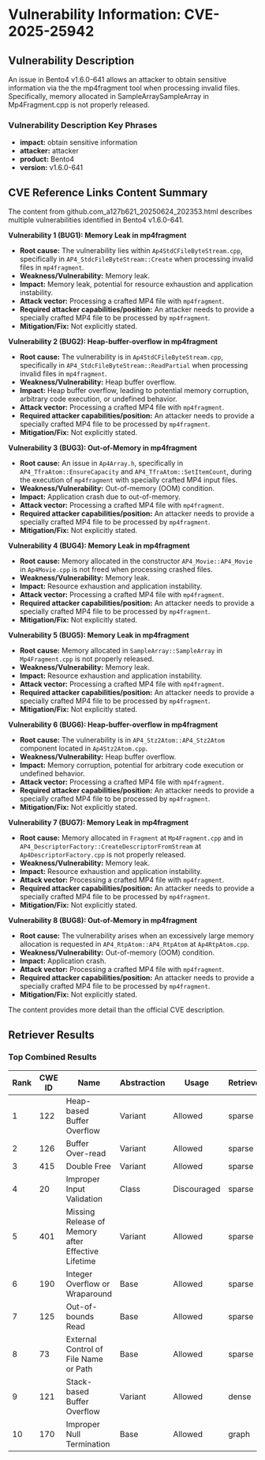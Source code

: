 # Vulnerability Information: CVE-2025-25942

## Vulnerability Description
An issue in Bento4 v1.6.0-641 allows an attacker to obtain sensitive information via the the mp4fragment tool when processing invalid files. Specifically, memory allocated in SampleArraySampleArray in Mp4Fragment.cpp is not properly released.

### Vulnerability Description Key Phrases
- **impact:** obtain sensitive information
- **attacker:** attacker
- **product:** Bento4
- **version:** v1.6.0-641

## CVE Reference Links Content Summary
The content from github.com_a127b621_20250624_202353.html describes multiple vulnerabilities identified in Bento4 v1.6.0-641.

**Vulnerability 1 (BUG1): Memory Leak in mp4fragment**
*   **Root cause:** The vulnerability lies within `Ap4StdCFileByteStream.cpp`, specifically in `AP4_StdcFileByteStream::Create` when processing invalid files in `mp4fragment`.
*   **Weakness/Vulnerability:** Memory leak.
*   **Impact:** Memory leak, potential for resource exhaustion and application instability.
*   **Attack vector:** Processing a crafted MP4 file with `mp4fragment`.
*   **Required attacker capabilities/position:** An attacker needs to provide a specially crafted MP4 file to be processed by `mp4fragment`.
*   **Mitigation/Fix:**  Not explicitly stated.

**Vulnerability 2 (BUG2): Heap-buffer-overflow in mp4fragment**
*   **Root cause:** The vulnerability is in `Ap4StdCFileByteStream.cpp`, specifically in `AP4_StdcFileByteStream::ReadPartial` when processing invalid files in `mp4fragment`.
*   **Weakness/Vulnerability:** Heap buffer overflow.
*   **Impact:** Heap buffer overflow, leading to potential memory corruption, arbitrary code execution, or undefined behavior.
*   **Attack vector:** Processing a crafted MP4 file with `mp4fragment`.
*   **Required attacker capabilities/position:** An attacker needs to provide a specially crafted MP4 file to be processed by `mp4fragment`.
*   **Mitigation/Fix:**  Not explicitly stated.

**Vulnerability 3 (BUG3): Out-of-Memory in mp4fragment**
*   **Root cause:** An issue in `Ap4Array.h`, specifically in `AP4_TfraAtom::EnsureCapacity` and `AP4_TfraAtom::SetItemCount`, during the execution of `mp4fragment` with specially crafted MP4 input files.
*   **Weakness/Vulnerability:** Out-of-memory (OOM) condition.
*   **Impact:** Application crash due to out-of-memory.
*   **Attack vector:** Processing a crafted MP4 file with `mp4fragment`.
*   **Required attacker capabilities/position:** An attacker needs to provide a specially crafted MP4 file to be processed by `mp4fragment`.
*   **Mitigation/Fix:**  Not explicitly stated.

**Vulnerability 4 (BUG4): Memory Leak in mp4fragment**
*   **Root cause:** Memory allocated in the constructor `AP4_Movie::AP4_Movie` in `Ap4Movie.cpp` is not freed when processing crashed files.
*   **Weakness/Vulnerability:** Memory leak.
*   **Impact:** Resource exhaustion and application instability.
*   **Attack vector:** Processing a crafted MP4 file with `mp4fragment`.
*   **Required attacker capabilities/position:** An attacker needs to provide a specially crafted MP4 file to be processed by `mp4fragment`.
*   **Mitigation/Fix:**  Not explicitly stated.

**Vulnerability 5 (BUG5): Memory Leak in mp4fragment**
*   **Root cause:** Memory allocated in `SampleArray::SampleArray` in `Mp4Fragment.cpp` is not properly released.
*   **Weakness/Vulnerability:** Memory leak.
*   **Impact:** Resource exhaustion and application instability.
*   **Attack vector:** Processing a crafted MP4 file with `mp4fragment`.
*   **Required attacker capabilities/position:** An attacker needs to provide a specially crafted MP4 file to be processed by `mp4fragment`.
*   **Mitigation/Fix:**  Not explicitly stated.

**Vulnerability 6 (BUG6): Heap-buffer-overflow in mp4fragment**
*   **Root cause:** The vulnerability is in `AP4_Stz2Atom::AP4_Stz2Atom` component located in `Ap4Stz2Atom.cpp`.
*   **Weakness/Vulnerability:** Heap buffer overflow.
*   **Impact:** Memory corruption, potential for arbitrary code execution or undefined behavior.
*   **Attack vector:** Processing a crafted MP4 file with `mp4fragment`.
*   **Required attacker capabilities/position:** An attacker needs to provide a specially crafted MP4 file to be processed by `mp4fragment`.
*   **Mitigation/Fix:**  Not explicitly stated.

**Vulnerability 7 (BUG7): Memory Leak in mp4fragment**
*   **Root cause:** Memory allocated in `Fragment` at `Mp4Fragment.cpp` and in `AP4_DescriptorFactory::CreateDescriptorFromStream` at `Ap4DescriptorFactory.cpp` is not properly released.
*   **Weakness/Vulnerability:** Memory leak.
*   **Impact:** Resource exhaustion and application instability.
*   **Attack vector:** Processing a crafted MP4 file with `mp4fragment`.
*   **Required attacker capabilities/position:** An attacker needs to provide a specially crafted MP4 file to be processed by `mp4fragment`.
*   **Mitigation/Fix:**  Not explicitly stated.

**Vulnerability 8 (BUG8): Out-of-Memory in mp4fragment**
*   **Root cause:** The vulnerability arises when an excessively large memory allocation is requested in `AP4_RtpAtom::AP4_RtpAtom` at `Ap4RtpAtom.cpp`.
*   **Weakness/Vulnerability:** Out-of-memory (OOM) condition.
*   **Impact:** Application crash.
*   **Attack vector:** Processing a crafted MP4 file with `mp4fragment`.
*   **Required attacker capabilities/position:** An attacker needs to provide a specially crafted MP4 file to be processed by `mp4fragment`.
*   **Mitigation/Fix:**  Not explicitly stated.

The content provides more detail than the official CVE description.

## Retriever Results

### Top Combined Results

| Rank | CWE ID | Name | Abstraction | Usage  | Retrievers | Individual Scores |
|------|--------|------|-------------|-------|------------|-------------------|
| 1 | 122 | Heap-based Buffer Overflow | Variant | Allowed | sparse | 0.064 |
| 2 | 126 | Buffer Over-read | Variant | Allowed | sparse | 0.061 |
| 3 | 415 | Double Free | Variant | Allowed | sparse | 0.060 |
| 4 | 20 | Improper Input Validation | Class | Discouraged | sparse | 0.060 |
| 5 | 401 | Missing Release of Memory after Effective Lifetime | Variant | Allowed | sparse | 0.059 |
| 6 | 190 | Integer Overflow or Wraparound | Base | Allowed | sparse | 0.059 |
| 7 | 125 | Out-of-bounds Read | Base | Allowed | sparse | 0.059 |
| 8 | 73 | External Control of File Name or Path | Base | Allowed | sparse | 0.058 |
| 9 | 121 | Stack-based Buffer Overflow | Variant | Allowed | dense | 0.493 |
| 10 | 170 | Improper Null Termination | Base | Allowed | graph | 0.003 |


